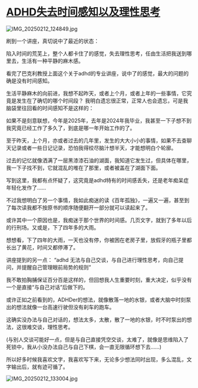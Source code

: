 # [ADHD失去时间感知以及理性思考](https://github.com/QiYongchuan/MyGitBlog/issues/116)

![IMG_20250212_124849.jpg](https://github.com/user-attachments/assets/fcd23085-0223-440b-aa68-4ba83946a292)



刷到一个讲座，真切说中了最近的状态：

陷入时间的荒芜上，整个人都卡住了的感觉，失去理性思考，任由生活把我送到哪里去，生活有一种平静的麻木感。

看完了巴克利教授上面这个关于adhd的专业讲座，说中了的感觉，最大的问题的确是没有时间感知。

生活平静麻木的向前进，我想不起昨天，或者上个月，或者上年的一些事情，它究竟是发生在了确切的哪个时间段？
我明白遗忘很正常，正常人也会遗忘，可是我脑袋里往回看的时间感知不是这样的：

如果不是刻意联想，今年是2025年，去年是2024年我毕业，我甚至一下子想不到我究竟已经工作了多久了，到底是哪一年开始工作的了。

至于昨天，上个月，亦或者过去的几年里，发生的大大小小的事情，如果不去查聊天记录或者一些日记记录，恐怕我得绞尽脑汁想半天，才能想明白个轮廓。

过去的记忆就像洒满了一层黑漆漆石油的湖面，我知道它发生过，但具体在哪里，我一下子找不到，它就混乱的堆在了那里，或者被盖在了湖面下面。

写到这里，我都有点怀疑了，这究竟是adhd特有的时间感丢失，还是老年痴呆症年轻化发作了……

不过我想明白了另一个事情，我如此痴迷的读《百年孤独》，一遍又一遍，甚至到了每次读我都不按原书的顺序随便翻开一部分就可以读起来了。

或许其中一个原因也是，我痴迷于那个世界的时间感。几页文字，就到了多年以后的行刑场。又或是，下了四年多的大雨。

想想看，下了四年的大雨，一天也没有停，你被困在老房子里，放假牙的瓶子里都长出了黄花，时间又都停滞了。

讲座提到的另一点：
“adhd 无法与自己交谈，与自己进行理性思考，向自己提问，并提醒自己管理眼前局势的规则”

我不敢拍胸脯保证百分百是这样的，但回想我人生重要时刻，重大决定，似乎没有一个是直接“与自己对话”后做下的。

或许正如之前看到的，ADHDer的想法，就像散落一地的水银，或者大脑中时刻泵出的想法就像一台高速行驶但没有刹车的跑车。

这确实没办法与自己对话的，想法太多，太散，散了一地的水银，时不时泵出的想法，这很难交谈，理性思考。

(与别人交谈可能好一点，但是与自己直接凭空交谈，太难了，就像是思维陷入了死锁中，我从小没办法自己与自己下棋，会一直无限循环想下去……)

所以好多时候我喜欢文字，我喜欢写下来，无论多少想法同时出现，多么混乱，文字输出后，就有迹可循了。

![IMG_20250212_133004.jpg](https://github.com/user-attachments/assets/d3db5888-d430-4076-8fc7-bb068ab385da)


